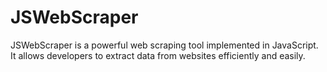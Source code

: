 # JSWebScraper
JSWebScraper is a powerful web scraping tool implemented in JavaScript. It allows developers to extract data from websites efficiently and easily.
